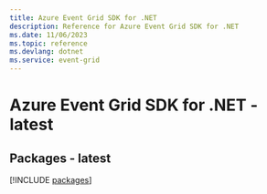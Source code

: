 ```yaml
---
title: Azure Event Grid SDK for .NET
description: Reference for Azure Event Grid SDK for .NET
ms.date: 11/06/2023
ms.topic: reference
ms.devlang: dotnet
ms.service: event-grid
---
```

# Azure Event Grid SDK for .NET - latest
## Packages - latest
[!INCLUDE [packages](event-grid-index.md)]